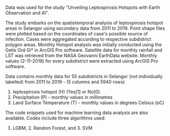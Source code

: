 Data was used for the study "Unveiling Leptospirosis Hotspots with Earth Observation and AI". 

The study embarks on the spatiotemporal analysis of leptospirosis hotspot areas in Selangor using secondary data from 2011 to 2019.
Point shape files were plotted based on the coordinates of case's possible source of infection.
Cases were aggregated according to respective subdistrict polygon areas. Monthly Hotspot analysis was initially conducted using the Getis Ord Gi* in ArcGIS Pro software.
Satellite data for monthly rainfall and LST was retrieved from the NASA Geovanni EarthData website. Monthly values (2-11-2019) for every subdistrict were extracted using ArcGIS Pro software. 

Data contains monthly data for 55 subdistricts in Selangor (not individually labelled) from 2011 to 2019 - (5 columns and 5940 rows)
1. leptospirosis hotspot (H) (Yes[1] or No[0].
2. Precipitation (P) - monthly values in millimetres
3. Land Surface Temperature (T) - monthly values in degrees Celsius (oC)

The code snippets used for machine learning data analysis are also available. Codes include three algorithms used:
1.  LGBM, 2. Random Forest, and 3. SVM
